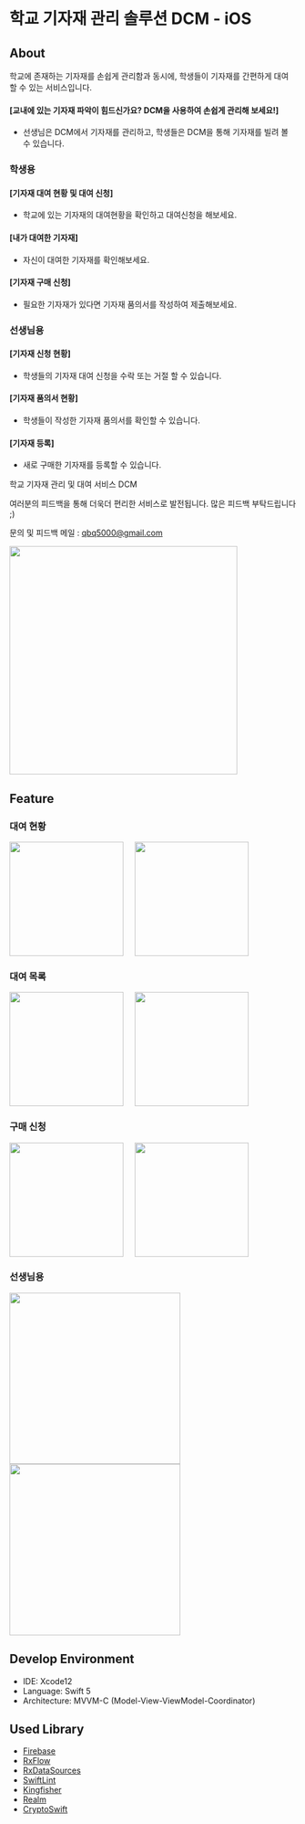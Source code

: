 # 학교 기자재 관리 솔루션 DCM - iOS

## About

학교에 존재하는 기자재를 손쉽게 관리함과 동시에, 학생들이 기자재를 간편하게 대여 할 수 있는 서비스입니다.

#### [교내에 있는 기자재 파악이 힘드신가요? DCM을 사용하여 손쉽게 관리해 보세요!]

- 선생님은 DCM에서 기자재를 관리하고, 학생들은 DCM을 통해 기자재를 빌려 볼 수 있습니다.

### 학생용

#### [기자재 대여 현황 및 대여 신청]

- 학교에 있는 기자재의 대여현황을 확인하고 대여신청을 해보세요.

#### [내가 대여한 기자재]

- 자신이 대여한 기자재를 확인해보세요.

#### [기자재 구매 신청]

- 필요한 기자재가 있다면 기자재 품의서를 작성하여 제출해보세요.

### 선생님용

#### [기자재 신청 현황]

- 학생들의 기자재 대여 신청을 수락 또는 거절 할 수 있습니다.

#### [기자재 품의서 현황]

- 학생들이 작성한 기자재 품의서를 확인할 수 있습니다.

#### [기자재 등록]

- 새로 구매한 기자재를 등록할 수 있습니다.

학교 기자재 관리 및 대여 서비스 DCM

여러분의 피드백을 통해 더욱더 편리한 서비스로 발전됩니다. 많은 피드백 부탁드립니다 ;)

문의 및 피드백 메일 : qbq5000@gmail.com

<img src="/README.assets/DCM.png" width="400"/>

## Feature

### 대여 현황
<div>
  <img src="/README.assets/1.png" width="200" style="float: left; margin-right: 20px;"/>
  <img src="/README.assets/2.png" width="200"/>
</div>

### 대여 목록
<div>
  <img src="/README.assets/3.png" width="200" style="float: left; margin-right: 20px;"/>
  <img src="/README.assets/4.png" width="200"/>
</div>

### 구매 신청
<div>
  <img src="/README.assets/5.png" width="200" style="float: left; margin-right: 20px;"/>
  <img src="/README.assets/6.png" width="200"/>
</div>

### 선생님용
<div>
  <img src="/README.assets/7.png" width="300" style="float: left; margin-right: 20px;"/>
  <img src="/README.assets/8.png" width="300"/>
</div>

## Develop Environment

- IDE: Xcode12
- Language: Swift 5
- Architecture: MVVM-C (Model-View-ViewModel-Coordinator)

## Used Library

- [Firebase](https://github.com/firebase/quickstart-ios)
- [RxFlow](https://github.com/RxSwiftCommunity/RxFlow)
- [RxDataSources](https://github.com/RxSwiftCommunity/RxDataSources)
- [SwiftLint](https://github.com/realm/SwiftLint)
- [Kingfisher](https://github.com/onevcat/Kingfisher)
- [Realm](https://github.com/realm/realm-cocoa)
- [CryptoSwift](https://github.com/krzyzanowskim/CryptoSwift)
